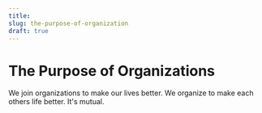 ```yaml
---
title:
slug: the-purpose-of-organization
draft: true
---
```


# The Purpose of Organizations

We join organizations to make our lives better. We organize to make each others life better. It's mutual.